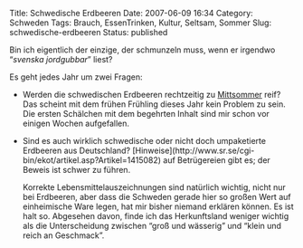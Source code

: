 Title: Schwedische Erdbeeren
Date: 2007-06-09 16:34
Category: Schweden
Tags: Brauch, EssenTrinken, Kultur, Seltsam, Sommer
Slug: schwedische-erdbeeren
Status: published

Bin ich eigentlich der einzige, der schmunzeln muss, wenn er irgendwo
“*svenska jordgubbar*” liest?

Es geht jedes Jahr um zwei Fragen:

-   Werden die schwedischen Erdbeeren rechtzeitig zu
    [Mittsommer](http://www.fiket.de/2006/06/23/mittsommer/) reif? Das
    scheint mit dem frühen Frühling dieses Jahr kein Problem zu sein.
    Die ersten Schälchen mit dem begehrten Inhalt sind mir schon vor
    einigen Wochen aufgefallen.

<ul>
<li>
Sind es auch wirklich schwedische oder nicht doch umpaketierte Erdbeeren
aus Deutschland?
[Hinweise](http://www.sr.se/cgi-bin/ekot/artikel.asp?Artikel=1415082)
auf Betrügereien gibt es; der Beweis ist schwer zu führen.

Korrekte Lebensmittelauszeichnungen sind natürlich wichtig, nicht nur
bei Erdbeeren, aber dass die Schweden gerade hier so großen Wert auf
einheimische Ware legen, hat mir bisher niemand erklären können. Es ist
halt so. Abgesehen davon, finde ich das Herkunftsland weniger wichtig
als die Unterscheidung zwischen “groß und wässerig” und “klein und reich
an Geschmack”.

